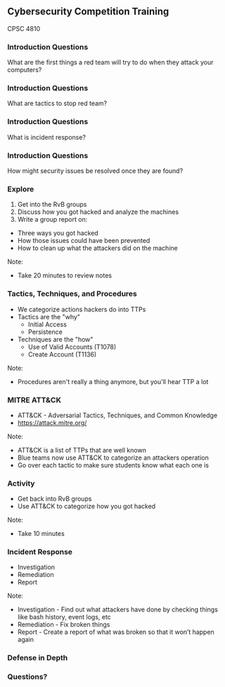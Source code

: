 ## Cybersecurity Competition Training

CPSC 4810



### Introduction Questions

What are the first things a red team will try to do when they attack your computers?



### Introduction Questions

What are tactics to stop red team?



### Introduction Questions

What is incident response?



### Introduction Questions

How might security issues be resolved once they are found?



### Explore

1. Get into the RvB groups
2. Discuss how you got hacked and analyze the machines
3. Write a group report on:
  - Three ways you got hacked
  - How those issues could have been prevented
  - How to clean up what the attackers did on the machine

Note:
* Take 20 minutes to review notes


### Tactics, Techniques, and Procedures

* We categorize actions hackers do into TTPs
* Tactics are the "why"
  * Initial Access
  * Persistence
* Techniques are the "how"
  * Use of Valid Accounts (T1078)
  * Create Account (T1136)

Note:
* Procedures aren't really a thing anymore, but you'll hear TTP a lot



### MITRE ATT&CK

* ATT&CK - Adversarial Tactics, Techniques, and Common Knowledge
* https://attack.mitre.org/

Note:
* ATT&CK is a list of TTPs that are well known
* Blue teams now use ATT&CK to categorize an attackers operation
* Go over each tactic to make sure students know what each one is



### Activity

* Get back into RvB groups
* Use ATT&CK to categorize how you got hacked

Note:
* Take 10 minutes



### Incident Response

* Investigation
* Remediation
* Report

Note:
* Investigation - Find out what attackers have done by checking things like bash history, event logs, etc
* Remediation - Fix broken things
* Report - Create a report of what was broken so that it won’t happen again



### Defense in Depth



### Questions?
